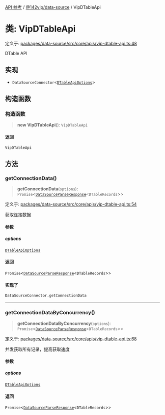 [API 参考](../../../index.md) / [@142vip/data-source](../index.md) / VipDTableApi

# 类: VipDTableApi

定义于: [packages/data-source/src/core/apis/vip-dtable-api.ts:48](https://github.com/142vip/core-x/blob/58a4aca72f73ebc92491a458c9b83754486dc296/packages/data-source/src/core/apis/vip-dtable-api.ts#L48)

DTable API

## 实现

- `DataSourceConnector`\<[`DTableApiOptions`](../interfaces/DTableApiOptions.md)\>

## 构造函数

### 构造函数

> **new VipDTableApi**(): `VipDTableApi`

#### 返回

`VipDTableApi`

## 方法

### getConnectionData()

> **getConnectionData**(`options`): `Promise`\<[`DataSourceParseResponse`](../interfaces/DataSourceParseResponse.md)\<`DTableRecords`\>\>

定义于: [packages/data-source/src/core/apis/vip-dtable-api.ts:54](https://github.com/142vip/core-x/blob/58a4aca72f73ebc92491a458c9b83754486dc296/packages/data-source/src/core/apis/vip-dtable-api.ts#L54)

获取连接数据

#### 参数

##### options

[`DTableApiOptions`](../interfaces/DTableApiOptions.md)

#### 返回

`Promise`\<[`DataSourceParseResponse`](../interfaces/DataSourceParseResponse.md)\<`DTableRecords`\>\>

#### 实现了

`DataSourceConnector.getConnectionData`

***

### getConnectionDataByConcurrency()

> **getConnectionDataByConcurrency**(`options`): `Promise`\<[`DataSourceParseResponse`](../interfaces/DataSourceParseResponse.md)\<`DTableRecords`\>\>

定义于: [packages/data-source/src/core/apis/vip-dtable-api.ts:68](https://github.com/142vip/core-x/blob/58a4aca72f73ebc92491a458c9b83754486dc296/packages/data-source/src/core/apis/vip-dtable-api.ts#L68)

并发获取所有记录，提高获取速度

#### 参数

##### options

[`DTableApiOptions`](../interfaces/DTableApiOptions.md)

#### 返回

`Promise`\<[`DataSourceParseResponse`](../interfaces/DataSourceParseResponse.md)\<`DTableRecords`\>\>
